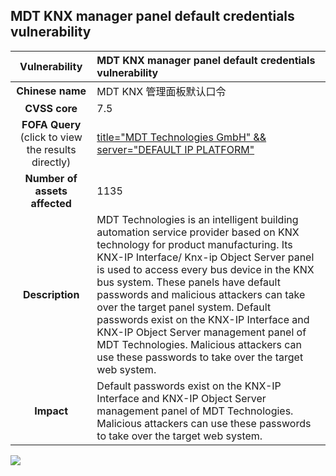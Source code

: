## MDT KNX manager panel default credentials vulnerability

|   **Vulnerability**  | **MDT KNX manager panel default credentials vulnerability**  |
| :----:   | :-----|
|  **Chinese name**  | MDT KNX 管理面板默认口令 |
| **CVSS core**  | 7.5 |
| **FOFA Query**  (click to view the results directly)| [title="MDT Technologies GmbH" && server="DEFAULT IP PLATFORM"](https://en.fofa.info/result?qbase64=dGl0bGU9Ik1EVCBUZWNobm9sb2dpZXMgR21iSCIgJiYgc2VydmVyPSJERUZBVUxUIElQIFBMQVRGT1JNIg%3D%3D) |
| **Number of assets affected**  | 1135 |
| **Description**  | MDT Technologies is an intelligent building automation service provider based on KNX technology for product manufacturing. Its KNX-IP Interface/ Knx-ip Object Server panel is used to access every bus device in the KNX bus system. These panels have default passwords and malicious attackers can take over the target panel system. Default passwords exist on the KNX-IP Interface and KNX-IP Object Server management panel of MDT Technologies. Malicious attackers can use these passwords to take over the target web system. |
| **Impact** | Default passwords exist on the KNX-IP Interface and KNX-IP Object Server management panel of MDT Technologies. Malicious attackers can use these passwords to take over the target web system. |

![](https://s3.bmp.ovh/imgs/2023/06/09/c82a201acb398b4b.gif)
